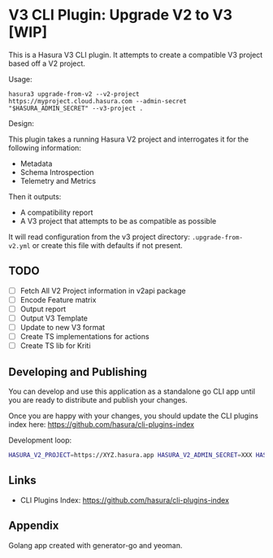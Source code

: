 # V3 CLI Plugin: Upgrade V2 to V3 [WIP]

This is a Hasura V3 CLI plugin. It attempts to create a compatible V3 project based off a V2 project.

Usage:

```
hasura3 upgrade-from-v2 --v2-project https://myproject.cloud.hasura.com --admin-secret "$HASURA_ADMIN_SECRET" --v3-project .
```

Design:

This plugin takes a running Hasura V2 project and interrogates it for the following information:

* Metadata
* Schema Introspection
* Telemetry and Metrics

Then it outputs:

* A compatibility report
* A V3 project that attempts to be as compatible as possible

It will read configuration from the v3 project directory: `.upgrade-from-v2.yml` or create this file with defaults if not present.


## TODO

* [ ] Fetch All V2 Project information in v2api package
* [ ] Encode Feature matrix
* [ ] Output report
* [ ] Output V3 Template
* [ ] Update to new V3 format
* [ ] Create TS implementations for actions
* [ ] Create TS lib for Kriti

## Developing and Publishing

You can develop and use this application as a standalone go CLI app until you are ready to distribute and publish your changes.

Once you are happy with your changes, you should update the CLI plugins index here: https://github.com/hasura/cli-plugins-index

Development loop:

```sh
HASURA_V2_PROJECT=https://XYZ.hasura.app HASURA_V2_ADMIN_SECRET=XXX HASURA_V3_PROJECT=. make dev
```


## Links

* CLI Plugins Index: https://github.com/hasura/cli-plugins-index


## Appendix

Golang app created with generator-go and yeoman.
